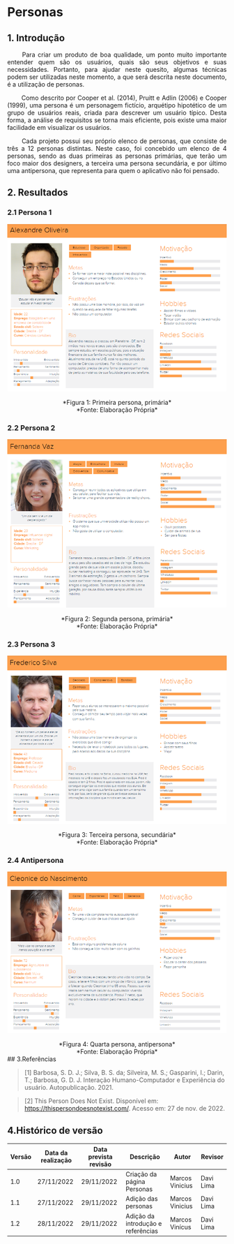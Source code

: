 # Personas

## 1. Introdução

<p align="justify"> &emsp;&emsp; 
    Para criar um produto de boa qualidade, um ponto muito importante entender quem são os usuários, quais são seus objetivos e suas necessidades. Portanto, para ajudar neste quesito, algumas técnicas podem ser utilizadas neste momento, a que será descrita neste documento, é a utilização de personas.
</p>

<p align="justify"> &emsp;&emsp; 
    Como descrito por  Cooper et al. (2014), Pruitt e Adlin (2006) e Cooper (1999), uma persona é um personagem fictício, arquétipo hipotético de um grupo de usuários reais,
    criada para descrever um usuário típico. Desta forma, a análise de requisitos se torna mais eficiente, pois existe uma maior facilidade em visualizar os usuários. 
</p>
<p align="justify"> &emsp;&emsp; 
    Cada projeto possui seu próprio elenco de personas, que consiste de três a 12 personas distintas. Neste caso, foi concebido um elenco de 4 personas, sendo as duas primeiras as personas primárias, que terão um foco maior dos designers, a terceira uma persona secundária, e por último uma antipersona, que representa para quem o aplicativo não foi pensado.
</p>

## 2. Resultados

### 2.1 Persona 1

![imagem](../Assets/personas/Persona1.png)

<center>
    *Figura 1: Primeira persona, primária*
</center>

<center>
    *Fonte: Elaboração Própria*
</center>

### 2.2 Persona 2

![imagem](../Assets/personas/Persona2.png)

<center>
    *Figura 2: Segunda persona, primária*
</center>

<center>
    *Fonte: Elaboração Própria*
</center>

### 2.3 Persona 3

![persona3](../Assets/personas/Persona3.png)

<center>
    *Figura 3: Terceira persona, secundária*
</center>

<center>
    *Fonte: Elaboração Própria*
</center>

### 2.4 Antipersona

![imagem](../Assets/personas/Persona4.png)

<center>
    *Figura 4: Quarta persona, antipersona*
</center>

<center>
    *Fonte: Elaboração Própria*
</center>
## 3.Referências

>[1] Barbosa, S. D. J.; Silva, B. S. da; Silveira, M. S.; Gasparini, I.; Darin, T.; Barbosa, G. D. J. Interação Humano-Computador e Experiência do usuário. Autopublicação. 2021.

>[2] This Person Does Not Exist. Disponível em: https://thispersondoesnotexist.com/. Acesso em: 27 de nov. de 2022.



## 4.Histórico de versão

| Versão | Data da realização | Data prevista revisão | Descrição | Autor | Revisor |
|--------|------|------|-----------|-------|---------|
| 1.0    | 27/11/2022 | 29/11/2022 | Criação da página Personas | Marcos Vinicius | Davi Lima |
| 1.1    | 27/11/2022 | 29/11/2022 | Adição das personas | Marcos Vinicius | Davi Lima |
| 1.2    | 28/11/2022 | 29/11/2022 | Adição da introdução e referências | Marcos Vinícus | Davi Lima |

